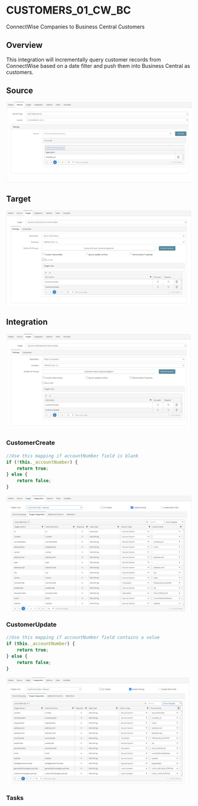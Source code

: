 # CUSTOMERS_01_CW_BC
ConnectWise Companies to Business Central Customers

## Overview
This integration will incrementally query customer records from ConnectWise based on a date filter and push them into Business Central as customers.

## Source
![Source](./Images/Source.png)

## Target
![Target](./Images/Target.png)

## Integration

![Integration](./Images/Integration.png)

### CustomerCreate
```javascript
//Use this mapping if accountNumber field is blank
if (!this._accountNumber) {
    return true;
} else {
    return false;
} 
```
![CustomerCreate](./Images/CustomerCreate.png)

### CustomerUpdate
```javascript
//Use this mapping if accountNumber field contains a value
if (this._accountNumber) {
    return true;
} else {
    return false;
}
```
![CustomerCreate](./Images/CustomerUpdate.png)

### Tasks
